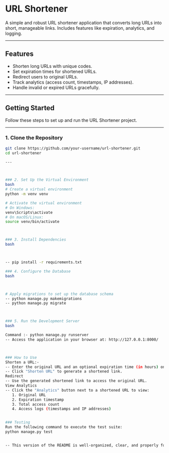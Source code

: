 # URL Shortener

A simple and robust URL shortener application that converts long URLs into short, manageable links. Includes features like expiration, analytics, and logging.

---

## Features

- Shorten long URLs with unique codes.
- Set expiration times for shortened URLs.
- Redirect users to original URLs.
- Track analytics (access count, timestamps, IP addresses).
- Handle invalid or expired URLs gracefully.

---

## Getting Started

Follow these steps to set up and run the URL Shortener project.

---

### 1. Clone the Repository

```bash
git clone https://github.com/your-username/url-shortener.git
cd url-shortener

---



### 2. Set Up the Virtual Environment
bash
# Create a virtual environment
python -m venv venv

# Activate the virtual environment
# On Windows:
venv\Scripts\activate
# On macOS/Linux:
source venv/bin/activate



### 3. Install Dependencies
bash



-- pip install -r requirements.txt

### 4. Configure the Database
bash



# Apply migrations to set up the database schema
-- python manage.py makemigrations
-- python manage.py migrate



### 5. Run the Development Server
bash

Command :- python manage.py runserver
-- Access the application in your browser at: http://127.0.0.1:8000/



### How to Use
Shorten a URL:- 
-- Enter the original URL and an optional expiration time (in hours) on the homepage.
-- Click "Shorten URL" to generate a shortened link.
Redirect
-- Use the generated shortened link to access the original URL.
View Analytics
-- Click the "Analytics" button next to a shortened URL to view:
   1. Original URL
   2. Expiration timestamp
   3. Total access count
   4. Access logs (timestamps and IP addresses)


### Testing
Run the following command to execute the test suite:
python manage.py test


-- This version of the README is well-organized, clear, and properly formatted. Let me know if you'd like any additional details or tweaks!

